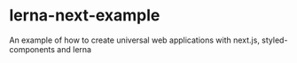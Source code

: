 # lerna-next-example

An example of how to create universal web applications with next.js, styled-components and lerna
